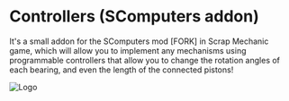 # Controllers (SComputers addon)
It's a small addon for the SComputers mod [FORK] in Scrap Mechanic game, which will allow you to implement any mechanisms using programmable controllers that allow you to change the rotation angles of each bearing, and even the length of the connected pistons!

![Logo](https://github.com/user-attachments/assets/22c31395-621b-4ffe-a897-ab0845ec338d)
